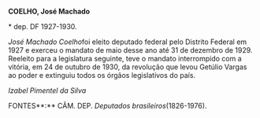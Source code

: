 **COELHO, José Machado**

\* dep. DF 1927-1930.

*José Machado Coelho*foi eleito deputado federal pelo Distrito Federal
em 1927 e exerceu o mandato de maio desse ano até 31 de dezembro de
1929. Reeleito para a legislatura seguinte, teve o mandato interrompido
com a vitória, em 24 de outubro de 1930, da revolução que levou Getúlio
Vargas ao poder e extinguiu todos os órgãos legislativos do país.

*Izabel Pimentel da Silva*

FONTES**:** CÂM. DEP. *Deputados brasileiros*(1826-1976).

